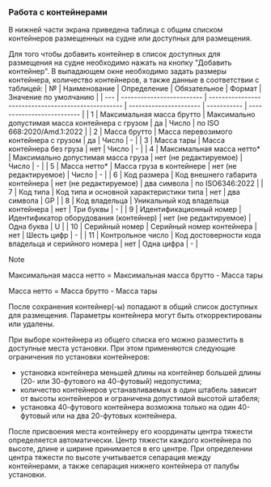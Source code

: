 ### Работа с контейнерами
В нижней части экрана приведена таблица с общим списком контейнеров размещенных на судне или доступных для размещения. 

Для того чтобы добавить контейнер в список доступных для размещения на судне необходимо нажать на кнопку "Добавить контейнер". В выпадающем окне необходимо задать размеры контейнера, количество контейнеров, а также данные в соответствии с таблицей:
| №   | Наименование              | Определение                                         | Обязательное           | Формат      | Значение по умолчанию      |
| --- | ------------------------- | --------------------------------------------------- | ---------------------- | ----------- | -------------------------- |
| 1   | Максимальная масса брутто | Максимально допустимая масса контейнера с грузом    | да                     | Число       | по ISO 668:2020/Amd.1:2022 |
| 2   | Масса брутто              | Масса перевозимого контейнера с грузом              | да                     | Число       | -                          |
| 3   | Масса тары                | Масса контейнера без груза                          | нет                    | Число       | -                          |
| 4   | Максимальная масса нетто* | Максимально допустимая масса груза                  | нет (не редактируемое) | Число       | -                          |
| 5   | Масса нетто*              | Масса груза в контейнере                            | нет (не редактируемое) | Число       | -                          |
| 6   | Код размера               | Код внешнего габарита контейнера                    | нет (не редактируемое) | два символа | по ISO6346:2022            |
| 7   | Код типа                  | Код типа и основной характеристики типа             | нет                    | два символа | GP                         |
| 8   | Код владельца             | Уникальный код владельца контейнера                 | нет                    | Три буквы   | -                          |
| 9   | Идентификационный номер   | Идентификатор оборудования (контейнер)              | нет (не редактируемое) | Одна буква  | U                          |
| 10  | Серийный номер            | Серийный номер контейнера                           | нет                    | Шесть цифр  | -                          |
| 11  | Контрольное число         | Код достоверности кода владельца и серийного номера | нет                    | Одна цифра  | -                          |
> [!NOTE]
> Максимальная масса нетто = Максимальная масса брутто - Масса тары
> 
>Масса нетто = Масса брутто - Масса тары

После сохранения контейнер(-ы) попадают в общий список доступных для размещения. Параметры контейнера могут быть откорректированы или удалены. 

При выборе контейнера из общего списка его можно разместить в доступные места установки. При этом применяются следующие ограничения по установки контейнеров:
- установка контейнера меньшей длины на контейнер большей длины (20- или 30-футового на 40-футовый) недопустима; 
- количество контейнеров устанавливаемых в один штабель зависит от высоты контейнеров и ограничена допустимой высотой штабеля;
- установка 40-футового контейнера возможна только на один 40-футовый или на два 20-футовых контейнера.  

После присвоения места контейнеру его координаты центра тяжести определяется автоматически. Центр тяжести каждого контейнера по высоте, длине и ширине принимается в его центре. При определении центра тяжести по высоте учитывается сепарация между контейнерами, а также сепарация нижнего контейнера от палубы установки.